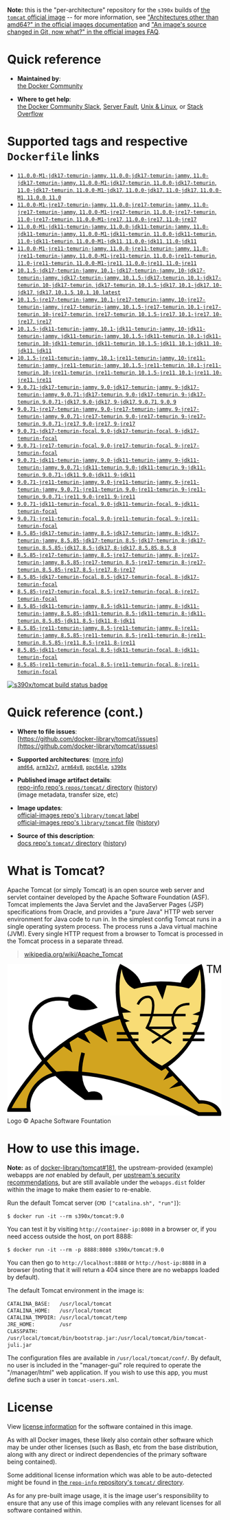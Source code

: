<!--

********************************************************************************

WARNING:

    DO NOT EDIT "tomcat/README.md"

    IT IS AUTO-GENERATED

    (from the other files in "tomcat/" combined with a set of templates)

********************************************************************************

-->

**Note:** this is the "per-architecture" repository for the `s390x` builds of [the `tomcat` official image](https://hub.docker.com/_/tomcat) -- for more information, see ["Architectures other than amd64?" in the official images documentation](https://github.com/docker-library/official-images#architectures-other-than-amd64) and ["An image's source changed in Git, now what?" in the official images FAQ](https://github.com/docker-library/faq#an-images-source-changed-in-git-now-what).

# Quick reference

-	**Maintained by**:  
	[the Docker Community](https://github.com/docker-library/tomcat)

-	**Where to get help**:  
	[the Docker Community Slack](https://dockr.ly/comm-slack), [Server Fault](https://serverfault.com/help/on-topic), [Unix & Linux](https://unix.stackexchange.com/help/on-topic), or [Stack Overflow](https://stackoverflow.com/help/on-topic)

# Supported tags and respective `Dockerfile` links

-	[`11.0.0-M1-jdk17-temurin-jammy`, `11.0.0-jdk17-temurin-jammy`, `11.0-jdk17-temurin-jammy`, `11.0.0-M1-jdk17-temurin`, `11.0.0-jdk17-temurin`, `11.0-jdk17-temurin`, `11.0.0-M1-jdk17`, `11.0.0-jdk17`, `11.0-jdk17`, `11.0.0-M1`, `11.0.0`, `11.0`](https://github.com/docker-library/tomcat/blob/f413ee3c1b5be50b58db8cd1e9caff62a040b868/11.0/jdk17/temurin-jammy/Dockerfile)
-	[`11.0.0-M1-jre17-temurin-jammy`, `11.0.0-jre17-temurin-jammy`, `11.0-jre17-temurin-jammy`, `11.0.0-M1-jre17-temurin`, `11.0.0-jre17-temurin`, `11.0-jre17-temurin`, `11.0.0-M1-jre17`, `11.0.0-jre17`, `11.0-jre17`](https://github.com/docker-library/tomcat/blob/f413ee3c1b5be50b58db8cd1e9caff62a040b868/11.0/jre17/temurin-jammy/Dockerfile)
-	[`11.0.0-M1-jdk11-temurin-jammy`, `11.0.0-jdk11-temurin-jammy`, `11.0-jdk11-temurin-jammy`, `11.0.0-M1-jdk11-temurin`, `11.0.0-jdk11-temurin`, `11.0-jdk11-temurin`, `11.0.0-M1-jdk11`, `11.0.0-jdk11`, `11.0-jdk11`](https://github.com/docker-library/tomcat/blob/f413ee3c1b5be50b58db8cd1e9caff62a040b868/11.0/jdk11/temurin-jammy/Dockerfile)
-	[`11.0.0-M1-jre11-temurin-jammy`, `11.0.0-jre11-temurin-jammy`, `11.0-jre11-temurin-jammy`, `11.0.0-M1-jre11-temurin`, `11.0.0-jre11-temurin`, `11.0-jre11-temurin`, `11.0.0-M1-jre11`, `11.0.0-jre11`, `11.0-jre11`](https://github.com/docker-library/tomcat/blob/f413ee3c1b5be50b58db8cd1e9caff62a040b868/11.0/jre11/temurin-jammy/Dockerfile)
-	[`10.1.5-jdk17-temurin-jammy`, `10.1-jdk17-temurin-jammy`, `10-jdk17-temurin-jammy`, `jdk17-temurin-jammy`, `10.1.5-jdk17-temurin`, `10.1-jdk17-temurin`, `10-jdk17-temurin`, `jdk17-temurin`, `10.1.5-jdk17`, `10.1-jdk17`, `10-jdk17`, `jdk17`, `10.1.5`, `10.1`, `10`, `latest`](https://github.com/docker-library/tomcat/blob/09fae3d6a2967a4f78a2135bbd092e067a5fa3ec/10.1/jdk17/temurin-jammy/Dockerfile)
-	[`10.1.5-jre17-temurin-jammy`, `10.1-jre17-temurin-jammy`, `10-jre17-temurin-jammy`, `jre17-temurin-jammy`, `10.1.5-jre17-temurin`, `10.1-jre17-temurin`, `10-jre17-temurin`, `jre17-temurin`, `10.1.5-jre17`, `10.1-jre17`, `10-jre17`, `jre17`](https://github.com/docker-library/tomcat/blob/09fae3d6a2967a4f78a2135bbd092e067a5fa3ec/10.1/jre17/temurin-jammy/Dockerfile)
-	[`10.1.5-jdk11-temurin-jammy`, `10.1-jdk11-temurin-jammy`, `10-jdk11-temurin-jammy`, `jdk11-temurin-jammy`, `10.1.5-jdk11-temurin`, `10.1-jdk11-temurin`, `10-jdk11-temurin`, `jdk11-temurin`, `10.1.5-jdk11`, `10.1-jdk11`, `10-jdk11`, `jdk11`](https://github.com/docker-library/tomcat/blob/09fae3d6a2967a4f78a2135bbd092e067a5fa3ec/10.1/jdk11/temurin-jammy/Dockerfile)
-	[`10.1.5-jre11-temurin-jammy`, `10.1-jre11-temurin-jammy`, `10-jre11-temurin-jammy`, `jre11-temurin-jammy`, `10.1.5-jre11-temurin`, `10.1-jre11-temurin`, `10-jre11-temurin`, `jre11-temurin`, `10.1.5-jre11`, `10.1-jre11`, `10-jre11`, `jre11`](https://github.com/docker-library/tomcat/blob/09fae3d6a2967a4f78a2135bbd092e067a5fa3ec/10.1/jre11/temurin-jammy/Dockerfile)
-	[`9.0.71-jdk17-temurin-jammy`, `9.0-jdk17-temurin-jammy`, `9-jdk17-temurin-jammy`, `9.0.71-jdk17-temurin`, `9.0-jdk17-temurin`, `9-jdk17-temurin`, `9.0.71-jdk17`, `9.0-jdk17`, `9-jdk17`, `9.0.71`, `9.0`, `9`](https://github.com/docker-library/tomcat/blob/2fe063250eb12b5a1a49e91dbb8e69f4a4127e45/9.0/jdk17/temurin-jammy/Dockerfile)
-	[`9.0.71-jre17-temurin-jammy`, `9.0-jre17-temurin-jammy`, `9-jre17-temurin-jammy`, `9.0.71-jre17-temurin`, `9.0-jre17-temurin`, `9-jre17-temurin`, `9.0.71-jre17`, `9.0-jre17`, `9-jre17`](https://github.com/docker-library/tomcat/blob/2fe063250eb12b5a1a49e91dbb8e69f4a4127e45/9.0/jre17/temurin-jammy/Dockerfile)
-	[`9.0.71-jdk17-temurin-focal`, `9.0-jdk17-temurin-focal`, `9-jdk17-temurin-focal`](https://github.com/docker-library/tomcat/blob/2fe063250eb12b5a1a49e91dbb8e69f4a4127e45/9.0/jdk17/temurin-focal/Dockerfile)
-	[`9.0.71-jre17-temurin-focal`, `9.0-jre17-temurin-focal`, `9-jre17-temurin-focal`](https://github.com/docker-library/tomcat/blob/2fe063250eb12b5a1a49e91dbb8e69f4a4127e45/9.0/jre17/temurin-focal/Dockerfile)
-	[`9.0.71-jdk11-temurin-jammy`, `9.0-jdk11-temurin-jammy`, `9-jdk11-temurin-jammy`, `9.0.71-jdk11-temurin`, `9.0-jdk11-temurin`, `9-jdk11-temurin`, `9.0.71-jdk11`, `9.0-jdk11`, `9-jdk11`](https://github.com/docker-library/tomcat/blob/2fe063250eb12b5a1a49e91dbb8e69f4a4127e45/9.0/jdk11/temurin-jammy/Dockerfile)
-	[`9.0.71-jre11-temurin-jammy`, `9.0-jre11-temurin-jammy`, `9-jre11-temurin-jammy`, `9.0.71-jre11-temurin`, `9.0-jre11-temurin`, `9-jre11-temurin`, `9.0.71-jre11`, `9.0-jre11`, `9-jre11`](https://github.com/docker-library/tomcat/blob/2fe063250eb12b5a1a49e91dbb8e69f4a4127e45/9.0/jre11/temurin-jammy/Dockerfile)
-	[`9.0.71-jdk11-temurin-focal`, `9.0-jdk11-temurin-focal`, `9-jdk11-temurin-focal`](https://github.com/docker-library/tomcat/blob/2fe063250eb12b5a1a49e91dbb8e69f4a4127e45/9.0/jdk11/temurin-focal/Dockerfile)
-	[`9.0.71-jre11-temurin-focal`, `9.0-jre11-temurin-focal`, `9-jre11-temurin-focal`](https://github.com/docker-library/tomcat/blob/2fe063250eb12b5a1a49e91dbb8e69f4a4127e45/9.0/jre11/temurin-focal/Dockerfile)
-	[`8.5.85-jdk17-temurin-jammy`, `8.5-jdk17-temurin-jammy`, `8-jdk17-temurin-jammy`, `8.5.85-jdk17-temurin`, `8.5-jdk17-temurin`, `8-jdk17-temurin`, `8.5.85-jdk17`, `8.5-jdk17`, `8-jdk17`, `8.5.85`, `8.5`, `8`](https://github.com/docker-library/tomcat/blob/76cf542f30956309447f435a432181bc64b3dce6/8.5/jdk17/temurin-jammy/Dockerfile)
-	[`8.5.85-jre17-temurin-jammy`, `8.5-jre17-temurin-jammy`, `8-jre17-temurin-jammy`, `8.5.85-jre17-temurin`, `8.5-jre17-temurin`, `8-jre17-temurin`, `8.5.85-jre17`, `8.5-jre17`, `8-jre17`](https://github.com/docker-library/tomcat/blob/76cf542f30956309447f435a432181bc64b3dce6/8.5/jre17/temurin-jammy/Dockerfile)
-	[`8.5.85-jdk17-temurin-focal`, `8.5-jdk17-temurin-focal`, `8-jdk17-temurin-focal`](https://github.com/docker-library/tomcat/blob/76cf542f30956309447f435a432181bc64b3dce6/8.5/jdk17/temurin-focal/Dockerfile)
-	[`8.5.85-jre17-temurin-focal`, `8.5-jre17-temurin-focal`, `8-jre17-temurin-focal`](https://github.com/docker-library/tomcat/blob/76cf542f30956309447f435a432181bc64b3dce6/8.5/jre17/temurin-focal/Dockerfile)
-	[`8.5.85-jdk11-temurin-jammy`, `8.5-jdk11-temurin-jammy`, `8-jdk11-temurin-jammy`, `8.5.85-jdk11-temurin`, `8.5-jdk11-temurin`, `8-jdk11-temurin`, `8.5.85-jdk11`, `8.5-jdk11`, `8-jdk11`](https://github.com/docker-library/tomcat/blob/76cf542f30956309447f435a432181bc64b3dce6/8.5/jdk11/temurin-jammy/Dockerfile)
-	[`8.5.85-jre11-temurin-jammy`, `8.5-jre11-temurin-jammy`, `8-jre11-temurin-jammy`, `8.5.85-jre11-temurin`, `8.5-jre11-temurin`, `8-jre11-temurin`, `8.5.85-jre11`, `8.5-jre11`, `8-jre11`](https://github.com/docker-library/tomcat/blob/76cf542f30956309447f435a432181bc64b3dce6/8.5/jre11/temurin-jammy/Dockerfile)
-	[`8.5.85-jdk11-temurin-focal`, `8.5-jdk11-temurin-focal`, `8-jdk11-temurin-focal`](https://github.com/docker-library/tomcat/blob/76cf542f30956309447f435a432181bc64b3dce6/8.5/jdk11/temurin-focal/Dockerfile)
-	[`8.5.85-jre11-temurin-focal`, `8.5-jre11-temurin-focal`, `8-jre11-temurin-focal`](https://github.com/docker-library/tomcat/blob/76cf542f30956309447f435a432181bc64b3dce6/8.5/jre11/temurin-focal/Dockerfile)

[![s390x/tomcat build status badge](https://img.shields.io/jenkins/s/https/doi-janky.infosiftr.net/job/multiarch/job/s390x/job/tomcat.svg?label=s390x/tomcat%20%20build%20job)](https://doi-janky.infosiftr.net/job/multiarch/job/s390x/job/tomcat/)

# Quick reference (cont.)

-	**Where to file issues**:  
	[https://github.com/docker-library/tomcat/issues](https://github.com/docker-library/tomcat/issues)

-	**Supported architectures**: ([more info](https://github.com/docker-library/official-images#architectures-other-than-amd64))  
	[`amd64`](https://hub.docker.com/r/amd64/tomcat/), [`arm32v7`](https://hub.docker.com/r/arm32v7/tomcat/), [`arm64v8`](https://hub.docker.com/r/arm64v8/tomcat/), [`ppc64le`](https://hub.docker.com/r/ppc64le/tomcat/), [`s390x`](https://hub.docker.com/r/s390x/tomcat/)

-	**Published image artifact details**:  
	[repo-info repo's `repos/tomcat/` directory](https://github.com/docker-library/repo-info/blob/master/repos/tomcat) ([history](https://github.com/docker-library/repo-info/commits/master/repos/tomcat))  
	(image metadata, transfer size, etc)

-	**Image updates**:  
	[official-images repo's `library/tomcat` label](https://github.com/docker-library/official-images/issues?q=label%3Alibrary%2Ftomcat)  
	[official-images repo's `library/tomcat` file](https://github.com/docker-library/official-images/blob/master/library/tomcat) ([history](https://github.com/docker-library/official-images/commits/master/library/tomcat))

-	**Source of this description**:  
	[docs repo's `tomcat/` directory](https://github.com/docker-library/docs/tree/master/tomcat) ([history](https://github.com/docker-library/docs/commits/master/tomcat))

# What is Tomcat?

Apache Tomcat (or simply Tomcat) is an open source web server and servlet container developed by the Apache Software Foundation (ASF). Tomcat implements the Java Servlet and the JavaServer Pages (JSP) specifications from Oracle, and provides a "pure Java" HTTP web server environment for Java code to run in. In the simplest config Tomcat runs in a single operating system process. The process runs a Java virtual machine (JVM). Every single HTTP request from a browser to Tomcat is processed in the Tomcat process in a separate thread.

> [wikipedia.org/wiki/Apache_Tomcat](https://en.wikipedia.org/wiki/Apache_Tomcat)

![logo](https://raw.githubusercontent.com/docker-library/docs/8e31eb93a02d504d0cfe1da435aa31b377fc627d/tomcat/logo.png)Logo &copy; Apache Software Fountation

# How to use this image.

**Note:** as of [docker-library/tomcat#181](https://github.com/docker-library/tomcat/pull/181), the upstream-provided (example) webapps are *not* enabled by default, per [upstream's security recommendations](https://tomcat.apache.org/tomcat-9.0-doc/security-howto.html#Default_web_applications), but are still available under the `webapps.dist` folder within the image to make them easier to re-enable.

Run the default Tomcat server (`CMD ["catalina.sh", "run"]`):

```console
$ docker run -it --rm s390x/tomcat:9.0
```

You can test it by visiting `http://container-ip:8080` in a browser or, if you need access outside the host, on port 8888:

```console
$ docker run -it --rm -p 8888:8080 s390x/tomcat:9.0
```

You can then go to `http://localhost:8888` or `http://host-ip:8888` in a browser (noting that it will return a 404 since there are no webapps loaded by default).

The default Tomcat environment in the image is:

	CATALINA_BASE:   /usr/local/tomcat
	CATALINA_HOME:   /usr/local/tomcat
	CATALINA_TMPDIR: /usr/local/tomcat/temp
	JRE_HOME:        /usr
	CLASSPATH:       /usr/local/tomcat/bin/bootstrap.jar:/usr/local/tomcat/bin/tomcat-juli.jar

The configuration files are available in `/usr/local/tomcat/conf/`. By default, no user is included in the "manager-gui" role required to operate the "/manager/html" web application. If you wish to use this app, you must define such a user in `tomcat-users.xml`.

# License

View [license information](https://www.apache.org/licenses/LICENSE-2.0) for the software contained in this image.

As with all Docker images, these likely also contain other software which may be under other licenses (such as Bash, etc from the base distribution, along with any direct or indirect dependencies of the primary software being contained).

Some additional license information which was able to be auto-detected might be found in [the `repo-info` repository's `tomcat/` directory](https://github.com/docker-library/repo-info/tree/master/repos/tomcat).

As for any pre-built image usage, it is the image user's responsibility to ensure that any use of this image complies with any relevant licenses for all software contained within.

